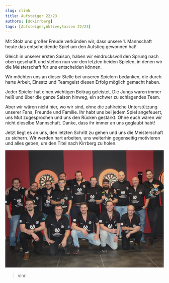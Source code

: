 ```yaml
---
slug: climb
title: Aufsteiger 22/23
authors: [dckirrberg]
tags: [Aufsteiger,Aktive,Saison 22/23]
---
```


Mit Stolz und großer Freude verkünden wir, dass unsere 1. Mannschaft heute das entscheidende Spiel um den Aufstieg gewonnen hat!

Gleich in unserer ersten Saison, haben wir eindrucksvoll den Sprung nach oben geschafft und stehen nun vor den letzten beiden Spielen, in denen wir die Meisterschaft für uns entscheiden können.

Wir möchten uns an dieser Stelle bei unseren Spielern bedanken, die durch harte Arbeit, Einsatz und Teamgeist diesen Erfolg möglich gemacht haben.

Jeder Spieler hat einen wichtigen Beitrag geleistet. Die Jungs waren immer heiß und über die ganze Saison hinweg, ein schwer zu schlagendes Team.

Aber wir wären nicht hier, wo wir sind, ohne die zahlreiche Unterstützung unserer Fans, Freunde und Familie. Ihr habt uns bei jedem Spiel angefeuert, uns Mut zugesprochen und uns den Rücken gestärkt. Ohne euch wären wir nicht dieselbe Mannschaft. Danke, dass ihr immer an uns geglaubt habt!

Jetzt liegt es an uns, den letzten Schritt zu gehen und uns die Meisterschaft zu sichern. Wir werden hart arbeiten, uns weiterhin gegenseitig motivieren und alles geben, um den Titel nach Kirrberg zu holen.

![GameOn](./climb.png)
 > vlnr. 
 